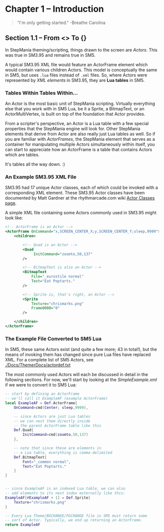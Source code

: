 # Chapter 1 – Introduction

> "I'm only getting started."
> -Breathe Carolina

## Section 1.1 – From **<>** To **{}**


In StepMania theming/scripting, things drawn to the screen are *Actors*.  This was true
in SM3.95 and remains true in SM5.

A typical SM3.95 XML file would feature an ActorFrame element which would contain
various children Actors.  This model is conceptually the same in SM5, but uses `.lua`
files instead of `.xml` files.  So, where Actors were represented by *XML elements* in
SM3.95, they are **Lua tables** in SM5.

### Tables Within Tables Within...

An Actor is the most basic unit of StepMania scripting.  Virtually everything else that you work
with in SM5 Lua, be it a Sprite, a BitmapText, or an ActorMultiVertex, is built on top of the
foundation that Actor provides.

From a scripter's perspective, an Actor is a Lua table with a few special properties
that the StepMania engine will look for.  Other StepMania elements that derive from
Actor are also really just Lua tables as well.  So if you are familiar with *ActorFrames*,
the StepMania element that serves as a container for manipulating multiple Actors
simultaneously within itself, you can start to appreciate how an ActorFrame is a table
that contains Actors which are tables.

It's tables all the way down. :)

### An Example SM3.95 XML File

SM3.95 had 17 unique Actor classes, each of which could be invoked with a
corresponding XML element.  These SM3.95 Actor classes have been documented
by Matt Gardner at the rhythmarcade.com wiki [Actor Classes page](http://rhythmarcade.com/wiki/stepmania/sm_395/theming/actorclasses).

A simple XML file containing some Actors commonly used in SM3.95 might look like:

```xml
<!-- ActorFrame is an Actor -->
<ActorFrame OnCommand="x,SCREEN_CENTER_X;y,SCREEN_CENTER_Y;sleep,9999">
	<children>

		<!-- Quad is an Actor -->
		<Quad
			 InitCommand="zoomto,50,137"
		/>

		<!-- BitmapText is also an Actor -->
		<BitmapText
			File="_eurostile normal"
			Text="Eat Poptarts."
		/>

		<!-- Sprite is, that's right, an Actor -->
		<Sprite
			Texture="chrismarks.png"
			Frame0000="0"
		/>

	</children>
</ActorFrame>
```

### The Example File Converted to SM5 Lua

In SM5, these same Actors exist (and quite a few more; 43 in total!), but the means of invoking
them has changed since pure Lua files have replaced XML.  For a complete list of SM5 Actors,
see [./Docs/ThemerDocs/actordef.txt](https://github.com/stepmania/stepmania/blob/master/Docs/Themerdocs/actordef.txt)


The most commonly used Actors will each be discussed in detail in the following sections.  For
now, we'll start by looking at the *SimpleExample.xml* if we were to convert it to SM5 Lua:

```lua
-- start by defining an ActorFrame
-- we'll call it ExampleAF (example ActorFrame)
local ExampleAF = Def.ActorFrame{
	OnCommand=cmd(Center; sleep,9999),

	-- since Actors are just Lua tables
	-- we can nest them directly inside
	-- the parent ActorFrame table like this
	Def.Quad{
		InitCommand=cmd(zoomto,50,137)
	},

	-- note that since these are elements in
	-- a Lua table, everything is comma-delimited
	Def.BitmapText{
		Font="_common normal",
		Text="Eat Poptarts."
	}
}


-- since ExampleAF is an indexed Lua table, we can also
-- add elements to its next index externally like this:
ExampleAF[#ExampleAF + 1] = Def.Sprite{
	Texture="chrismarks.png"
}

-- Every Lua Theme/BGCHANGE/FGCHANGE file in SM5 must return some
-- sort of Actor. Typically, we end up returning an ActorFrame.
return ExampleAF
```
